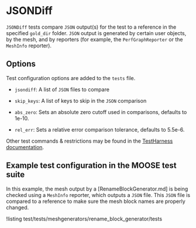 # JSONDiff

`JSONDiff` tests compare `JSON` output(s) for the test to a reference in the specified
`gold_dir` folder. `JSON` output is generated by certain user objects, by the mesh, and by reporters (for example,
the `PerfGraphReporter` or the `MeshInfo` reporter).

## Options

Test configuration options are added to the `tests` file.

- `jsondiff`: A list of `JSON` files to compare

- `skip_keys`: A list of keys to skip in the `JSON` comparison

- `abs_zero`: Sets an absolute zero cutoff used in comparisons, defaults to 1e-10.

- `rel_err`: Sets a relative error comparison tolerance, defaults to 5.5e-6.


Other test commands & restrictions may be found in the [TestHarness documentation](TestHarness.md).

## Example test configuration in the MOOSE test suite

In this example, the mesh output by a [RenameBlockGenerator.md] is being checked using a
`MeshInfo` reporter, which outputs a `JSON` file. This `JSON` file is compared to a reference to
make sure the mesh block names are properly changed.

!listing test/tests/meshgenerators/rename_block_generator/tests
